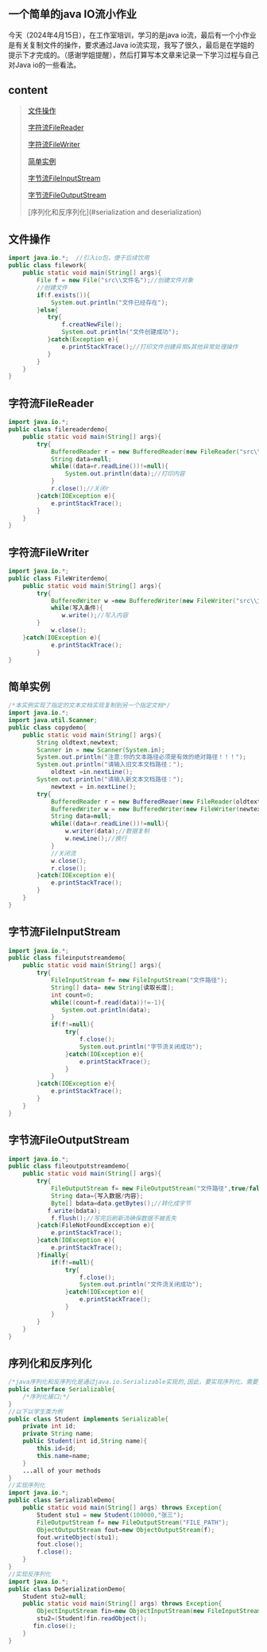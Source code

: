 ## 一个简单的java IO流小作业

今天（2024年4月15日），在工作室培训，学习的是java io流，最后有一个小作业是有关复制文件的操作，要求通过Java io流实现，我写了很久，最后是在学姐的提示下才完成的。（感谢学姐提醒），然后打算写本文章来记录一下学习过程与自己对Java io的一些看法。

## content

> [文件操作 ](#filework)
>
> [字符流FileReader](#filereader)
>
> [字符流FileWriter](#filewriter)
>
> [简单实例](#example)
>
> [字节流FileInputStream](#fileinputstream)
>
> [字节流FileOutputStream](#fileoutputstream)
>
> [序列化和反序列化](#serialization and deserialization)

## <a name="filework">文件操作</a>

```java
import java.io.*;  //引入io包，便于后续饮用
public class filework{
    public static void main(String[] args){
        File f = new File("src\\文件名");//创建文件对象
        //创建文件
        if(f.exists()){
            System.out.println("文件已经存在");
        }else{
           try{
               f.creatNewFile();
               System.out.println("文件创建成功");
           }catch(Exception e){
               e.printStackTrace();//打印文件创建异常&其他异常处理操作
           }
        }
    }
}
```

## <a name="filereader">字符流FileReader</a>

```java
import java.io.*;
public class filereaderdemo{
    public static void main(String[] args){
        try{
            BufferedReader r = new BufferedReader(new FileReader("src\\文件名"));
            String data=null;
            while((data=r.readLine())!=null){
                System.out.println(data);//打印内容
            }
            r.close();//关闭r
        }catch(IOException e){
            e.printStackTrace();
        }
    }
}
```

## <a name="filewriter">字符流FileWriter</a>

```java
import java.io.*;
public class FileWriterdemo{
    public static void main(String[] args){
        try{
            BufferedWriter w =new BufferedWriter(new FileWriter("src\\文件名"));
            while(写入条件){
               w.write();//写入内容
        }
            w.close();
    }catch(IOException e){
            e.printStackTrace();
        }
}
```

## <a name="example">简单实例</a>

```java
/*本实例实现了指定的文本文档实现复制到另一个指定文档*/
import java.io.*;
import java.util.Scanner;
public class copydemo{
    public static void main(String[] args){
        String oldtext,newtext;
        Scanner in = new Scanner(System.in);
        System.out.println("注意:你的文本路径必须是有效的绝对路径！！！");
        System.out.println("请输入旧文本文档路径：");
            oldtext =in.nextLine();
        System.out.println("请输入新文本文档路径：");
        	newtext = in.nextLine();
        try{
            BufferedReader r = new BufferedReaer(new FileReader(oldtext));
            BufferedWriter w = new BufferedWriter(new FileWriter(newtext));
            String data=null;
            while((data=r.readLine())!=null){
                w.writer(data);//数据复制
                w.newLine();//换行
            }
            //关闭流
            w.close();
            r.close();
        }catch(IOException e){
            e.printStackTrace();
        }
    }
}
```

## <a name="fileinputstream">字节流FileInputStream</a>

```java
import java.io.*;
public class fileinputstreamdemo{
    public static void main(String[] args){
        try{
            FileInputStream f= new FileInputStream("文件路径");
            String[] data= new String[读取长度];
            int count=0;
            while((count=f.read(data))!=-1){
               System.out.println(data);
            }
            if(f!=null){
                try{
                    f.close();
                    System.out.println("字节流关闭成功");
                }catch(IOException e){
                    e.printStackTrace();
                }
            }
        }catch(IOException e){
            e.printStackTrace();
        }
    }
}
```

## <a name="fileoutputstream">字节流FileOutputStream</a>

```java
import java.io.*;
public class fileoutputstreamdemo{
    public static void main(String[] args){
        try{
            FileOutputStream f= new FileOutputStream("文件路径",true/false);//true为在文件末尾写入，false表示清空文件从头开始写
            String data={写入数据/内容};
            Byte[] bdata=data.getBytes();//转化成字节
           f.write(bdata);
            f.flush();//写完后刷新流确保数据不被丢失
        }catch(FileNotFoundExcception e){
            e.printStackTrace();
        }catch(IOException e){
            e.printStackTrace();
        }finally{
            if(f!=null){
                try{
                    f.close();
                    System.out.println("文件流关闭成功");
                }catch(IOException e){
                    e.printStackTrace();
                }
            }
        }
    }
}
```

## <a name="serialization and deserialization">序列化和反序列化</a>

```java
/*java序列化和反序列化是通过java.io.Serializable实现的,因此，要实现序列化，需要先对类实现接口*/
public interface Serializable{
    /*序列化接口;*/
}
//以下以学生类为例
public class Student implements Serializable{
    private int id;
    private String name;
    public Student(int id,String name){
        this.id=id;
        this.name=name;
    }
    ...all of your methods
}
//实现序列化
import java.io.*;
public class SerializableDemo{
    public static void main(String[] args) throws Exception{
        Student stu1 = new Student(100000,"张三");
        FileOutputStream f= new FileOutputStream("FILE_PATH");
        ObjectOutputStream fout=new ObjectOutputStream(f);
        fout.writeObject(stu1);
        fout.close();
        f.close();
    }
}
//实现反序列化
import java.io.*;
public class DeSerializationDemo{
    Student stu2=null;
    public static void main(String[] args) throws Exception{
        ObjectInputStream fin=new ObjectInputStream(new FileInputStream("FILE_PATH"));
        stu2=(Student)fin.readObject();
       fin.close();
    }
}
```

